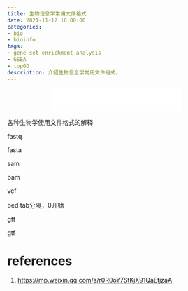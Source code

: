```yaml
---
title: 生物信息学常用文件格式
date: 2021-11-12 16:00:00
categories: 
- bio
- bioinfo
tags: 
- gene set enrichment analysis
- GSEA
- topGO
description: 介绍生物信息学常用文件格式。
---
```


<div align="middle"><iframe frameborder="no" border="0" marginwidth="0" marginheight="0" width=298 height=52 src="//music.163.com/outchain/player?type=2&id=1697043&auto=1&height=32"></iframe></div>


各种生物学使用文件格式的解释

fastq

fasta

sam

bam

vcf


bed
tab分隔，0开始

gff


gtf


# references
1. https://mp.weixin.qq.com/s/r0R0oY7StKjX91QaEtjzaA